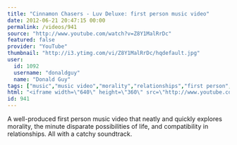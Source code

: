 ```yaml
---
title: "Cinnamon Chasers - Luv Deluxe: first person music video"
date: 2012-06-21 20:47:15 00:00
permalink: /videos/941
source: "http://www.youtube.com/watch?v=Z8Y1MalRrDc"
featured: false
provider: "YouTube"
thumbnail: "http://i3.ytimg.com/vi/Z8Y1MalRrDc/hqdefault.jpg"
user:
  id: 1092
  username: "donaldguy"
  name: "Donald Guy"
tags: ["music","music video","morality","relationships","first person","first person perspective"]
html: "<iframe width=\"640\" height=\"360\" src=\"http://www.youtube.com/embed/Z8Y1MalRrDc?wmode=transparent&fs=1&feature=oembed\" frameborder=\"0\" allowfullscreen></iframe>"
id: 941
---
```


A well-produced first person music video that neatly and quickly explores morality, the minute disparate possibilities of life, and compatibility in relationships. All with a catchy soundtrack.